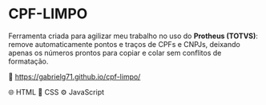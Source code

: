 # CPF-LIMPO

Ferramenta criada para agilizar meu trabalho no uso do **Protheus (TOTVS)**: remove automaticamente pontos e traços de CPFs e CNPJs, deixando apenas os números prontos para copiar e colar sem conflitos de formatação.  

📎 https://gabrielg71.github.io/cpf-limpo/  

🌐 HTML 🎨 CSS ⚙️ JavaScript
